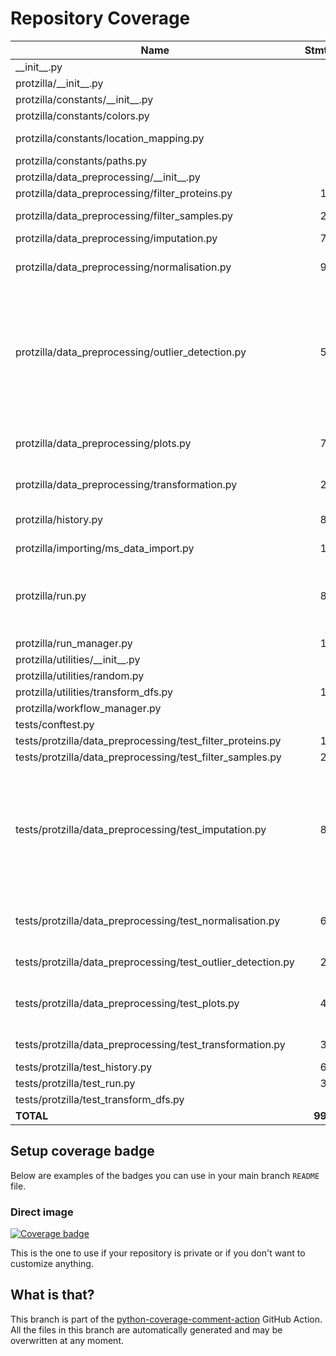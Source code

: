 # Repository Coverage



| Name                                                            |    Stmts |     Miss |   Branch |   BrPart |   Cover |   Missing |
|---------------------------------------------------------------- | -------: | -------: | -------: | -------: | ------: | --------: |
| \_\_init\_\_.py                                                 |        0 |        0 |        0 |        0 |    100% |           |
| protzilla/\_\_init\_\_.py                                       |        0 |        0 |        0 |        0 |    100% |           |
| protzilla/constants/\_\_init\_\_.py                             |        0 |        0 |        0 |        0 |    100% |           |
| protzilla/constants/colors.py                                   |        2 |        0 |        0 |        0 |    100% |           |
| protzilla/constants/location\_mapping.py                        |        6 |        0 |        2 |        1 |     88% |  16->exit |
| protzilla/constants/paths.py                                    |        5 |        0 |        0 |        0 |    100% |           |
| protzilla/data\_preprocessing/\_\_init\_\_.py                   |        0 |        0 |        0 |        0 |    100% |           |
| protzilla/data\_preprocessing/filter\_proteins.py               |       15 |        2 |        4 |        1 |     74% |     55-56 |
| protzilla/data\_preprocessing/filter\_samples.py                |       26 |        1 |        4 |        2 |     90% |56->65, 66 |
| protzilla/data\_preprocessing/imputation.py                     |       74 |        1 |       14 |        1 |     98% |       140 |
| protzilla/data\_preprocessing/normalisation.py                  |       93 |        1 |       22 |        2 |     97% |239->250, 251 |
| protzilla/data\_preprocessing/outlier\_detection.py             |       57 |        4 |       16 |        6 |     84% |152, 157->166, 170-179, 183->199, 222, 223->exit |
| protzilla/data\_preprocessing/plots.py                          |       71 |        7 |        9 |        1 |     90% |176->191, 368-392 |
| protzilla/data\_preprocessing/transformation.py                 |       20 |        2 |        8 |        3 |     82% |31, 43->52, 53 |
| protzilla/history.py                                            |       81 |        3 |       26 |        3 |     94% |33, 135, 149 |
| protzilla/importing/ms\_data\_import.py                         |       16 |        1 |        2 |        0 |     94% |        32 |
| protzilla/run.py                                                |       87 |       19 |       20 |        1 |     72% |13-19, 25, 64-66, 77-78, 81, 115-119 |
| protzilla/run\_manager.py                                       |       19 |       19 |        4 |        0 |      0% |      1-27 |
| protzilla/utilities/\_\_init\_\_.py                             |        0 |        0 |        0 |        0 |    100% |           |
| protzilla/utilities/random.py                                   |        4 |        0 |        0 |        0 |    100% |           |
| protzilla/utilities/transform\_dfs.py                           |       11 |        0 |        0 |        0 |    100% |           |
| protzilla/workflow\_manager.py                                  |        7 |        7 |        2 |        0 |      0% |       1-9 |
| tests/conftest.py                                               |        6 |        0 |        0 |        0 |    100% |           |
| tests/protzilla/data\_preprocessing/test\_filter\_proteins.py   |       16 |        1 |        2 |        1 |     89% |        48 |
| tests/protzilla/data\_preprocessing/test\_filter\_samples.py    |       29 |        2 |        4 |        2 |     88% |    74, 99 |
| tests/protzilla/data\_preprocessing/test\_imputation.py         |       87 |       10 |       10 |        5 |     85% |154-155, 179-180, 204-205, 232-233, 258-259 |
| tests/protzilla/data\_preprocessing/test\_normalisation.py      |       60 |        4 |        8 |        4 |     88% |309, 325, 342, 366 |
| tests/protzilla/data\_preprocessing/test\_outlier\_detection.py |       23 |        3 |        6 |        3 |     79% |42, 51, 58 |
| tests/protzilla/data\_preprocessing/test\_plots.py              |       47 |        8 |       16 |        5 |     79% |20, 39, 56, 81, 116-119 |
| tests/protzilla/data\_preprocessing/test\_transformation.py     |       35 |        2 |        4 |        2 |     90% |  119, 134 |
| tests/protzilla/test\_history.py                                |       61 |        0 |        0 |        0 |    100% |           |
| tests/protzilla/test\_run.py                                    |       35 |        0 |        0 |        0 |    100% |           |
| tests/protzilla/test\_transform\_dfs.py                         |        0 |        0 |        0 |        0 |    100% |           |
|                                                       **TOTAL** |  **993** |   **97** |  **183** |   **43** | **86%** |           |


## Setup coverage badge

Below are examples of the badges you can use in your main branch `README` file.

### Direct image

[![Coverage badge](https://github.com/antonneubauer/PROTzilla2/raw/python-coverage-comment-action-data/badge.svg)](https://github.com/antonneubauer/PROTzilla2/tree/python-coverage-comment-action-data)

This is the one to use if your repository is private or if you don't want to customize anything.



## What is that?

This branch is part of the
[python-coverage-comment-action](https://github.com/marketplace/actions/python-coverage-comment)
GitHub Action. All the files in this branch are automatically generated and may be
overwritten at any moment.